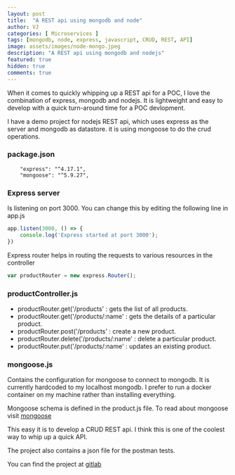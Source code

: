 ```yaml
---
layout: post
title:  "A REST api using mongodb and node"
author: VJ
categories: [ Microservices ]
tags: [mongodb, node, express, javascript, CRUD, REST, API]
image: assets/images/node-mongo.jpeg
description: "A REST api using mongodb and nodejs"
featured: true
hidden: true
comments: true
---
```


When it comes to quickly whipping up a REST api for a POC, I love the combination of express, mongodb and nodejs. It is lightweight and easy to develop with a quick turn-around time for a POC devlopment.

I have a demo project for nodejs REST api, which uses express as the server and mongodb as datastore. it is using mongoose to do the crud operations.

### package.json

```
    "express": "^4.17.1",
    "mongoose": "^5.9.27",
```

### Express server 

Is listening on port 3000. You can change this by editing the following line in app.js

```javascript
app.listen(3000, () => {
    console.log('Express started at port 3000');
})
```

Express router helps in routing the requests to various resources in the controller

```javascript
var productRouter = new express.Router();
```

### productController.js

- productRouter.get('/products' : gets the list of all products.
- productRouter.get('/products/:name' : gets the details of a particular product.
- productRouter.post('/products' : create a new product.
- productRouter.delete('/products/:name' : delete a particular product.
- productRouter.put('/products/:name' : updates an existing product.

### mongoose.js

Contains the configuration for mongoose to connect to mongodb. It is currently hardcoded to my localhost mongodb. I prefer to run a docker container on my machine rather than installing everything.


Mongoose schema is defined in the product.js file. To read about mongoose visit [mongoose](https://mongoosejs.com/docs/guide.html)

This easy it is to develop a CRUD REST api. I think this is one of the coolest way to whip up a quick API.

The project also contains a json file for the postman tests.

You can find the project at [gitlab](https://gitlab.com/gunnervj/product-rs)
